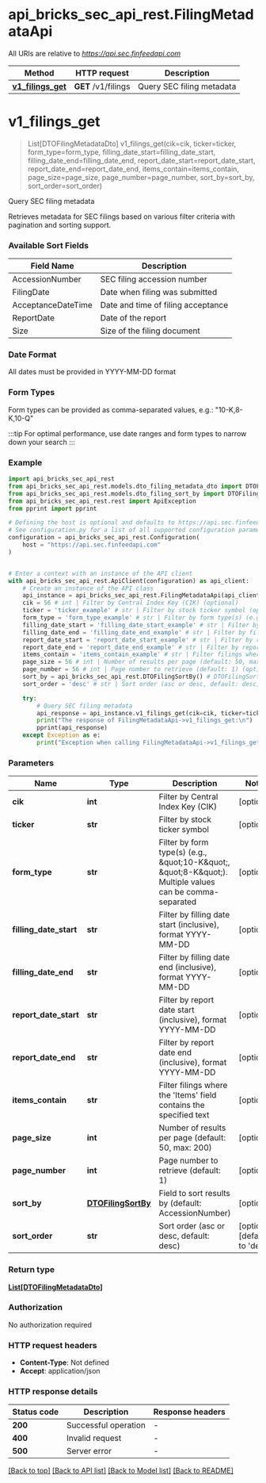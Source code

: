 # api_bricks_sec_api_rest.FilingMetadataApi

All URIs are relative to *https://api.sec.finfeedapi.com*

Method | HTTP request | Description
------------- | ------------- | -------------
[**v1_filings_get**](FilingMetadataApi.md#v1_filings_get) | **GET** /v1/filings | Query SEC filing metadata


# **v1_filings_get**
> List[DTOFilingMetadataDto] v1_filings_get(cik=cik, ticker=ticker, form_type=form_type, filling_date_start=filling_date_start, filling_date_end=filling_date_end, report_date_start=report_date_start, report_date_end=report_date_end, items_contain=items_contain, page_size=page_size, page_number=page_number, sort_by=sort_by, sort_order=sort_order)

Query SEC filing metadata

Retrieves metadata for SEC filings based on various filter criteria with pagination and sorting support.

### Available Sort Fields

Field Name | Description
-----------|-------------
AccessionNumber | SEC filing accession number
FilingDate | Date when filing was submitted
AcceptanceDateTime | Date and time of filing acceptance
ReportDate | Date of the report
Size | Size of the filing document

### Date Format
All dates must be provided in YYYY-MM-DD format

### Form Types
Form types can be provided as comma-separated values, e.g.: "10-K,8-K,10-Q"

:::tip
For optimal performance, use date ranges and form types to narrow down your search
:::

### Example


```python
import api_bricks_sec_api_rest
from api_bricks_sec_api_rest.models.dto_filing_metadata_dto import DTOFilingMetadataDto
from api_bricks_sec_api_rest.models.dto_filing_sort_by import DTOFilingSortBy
from api_bricks_sec_api_rest.rest import ApiException
from pprint import pprint

# Defining the host is optional and defaults to https://api.sec.finfeedapi.com
# See configuration.py for a list of all supported configuration parameters.
configuration = api_bricks_sec_api_rest.Configuration(
    host = "https://api.sec.finfeedapi.com"
)


# Enter a context with an instance of the API client
with api_bricks_sec_api_rest.ApiClient(configuration) as api_client:
    # Create an instance of the API class
    api_instance = api_bricks_sec_api_rest.FilingMetadataApi(api_client)
    cik = 56 # int | Filter by Central Index Key (CIK) (optional)
    ticker = 'ticker_example' # str | Filter by stock ticker symbol (optional)
    form_type = 'form_type_example' # str | Filter by form type(s) (e.g., \"10-K\", \"8-K\"). Multiple values can be comma-separated (optional)
    filling_date_start = 'filling_date_start_example' # str | Filter by filling date start (inclusive), format YYYY-MM-DD (optional)
    filling_date_end = 'filling_date_end_example' # str | Filter by filling date end (inclusive), format YYYY-MM-DD (optional)
    report_date_start = 'report_date_start_example' # str | Filter by report date start (inclusive), format YYYY-MM-DD (optional)
    report_date_end = 'report_date_end_example' # str | Filter by report date end (inclusive), format YYYY-MM-DD (optional)
    items_contain = 'items_contain_example' # str | Filter filings where the 'Items' field contains the specified text (optional)
    page_size = 56 # int | Number of results per page (default: 50, max: 200) (optional)
    page_number = 56 # int | Page number to retrieve (default: 1) (optional)
    sort_by = api_bricks_sec_api_rest.DTOFilingSortBy() # DTOFilingSortBy | Field to sort results by (default: AccessionNumber) (optional)
    sort_order = 'desc' # str | Sort order (asc or desc, default: desc) (optional) (default to 'desc')

    try:
        # Query SEC filing metadata
        api_response = api_instance.v1_filings_get(cik=cik, ticker=ticker, form_type=form_type, filling_date_start=filling_date_start, filling_date_end=filling_date_end, report_date_start=report_date_start, report_date_end=report_date_end, items_contain=items_contain, page_size=page_size, page_number=page_number, sort_by=sort_by, sort_order=sort_order)
        print("The response of FilingMetadataApi->v1_filings_get:\n")
        pprint(api_response)
    except Exception as e:
        print("Exception when calling FilingMetadataApi->v1_filings_get: %s\n" % e)
```



### Parameters


Name | Type | Description  | Notes
------------- | ------------- | ------------- | -------------
 **cik** | **int**| Filter by Central Index Key (CIK) | [optional] 
 **ticker** | **str**| Filter by stock ticker symbol | [optional] 
 **form_type** | **str**| Filter by form type(s) (e.g., \&quot;10-K\&quot;, \&quot;8-K\&quot;). Multiple values can be comma-separated | [optional] 
 **filling_date_start** | **str**| Filter by filling date start (inclusive), format YYYY-MM-DD | [optional] 
 **filling_date_end** | **str**| Filter by filling date end (inclusive), format YYYY-MM-DD | [optional] 
 **report_date_start** | **str**| Filter by report date start (inclusive), format YYYY-MM-DD | [optional] 
 **report_date_end** | **str**| Filter by report date end (inclusive), format YYYY-MM-DD | [optional] 
 **items_contain** | **str**| Filter filings where the &#39;Items&#39; field contains the specified text | [optional] 
 **page_size** | **int**| Number of results per page (default: 50, max: 200) | [optional] 
 **page_number** | **int**| Page number to retrieve (default: 1) | [optional] 
 **sort_by** | [**DTOFilingSortBy**](.md)| Field to sort results by (default: AccessionNumber) | [optional] 
 **sort_order** | **str**| Sort order (asc or desc, default: desc) | [optional] [default to &#39;desc&#39;]

### Return type

[**List[DTOFilingMetadataDto]**](DTOFilingMetadataDto.md)

### Authorization

No authorization required

### HTTP request headers

 - **Content-Type**: Not defined
 - **Accept**: application/json

### HTTP response details

| Status code | Description | Response headers |
|-------------|-------------|------------------|
**200** | Successful operation |  -  |
**400** | Invalid request |  -  |
**500** | Server error |  -  |

[[Back to top]](#) [[Back to API list]](../README.md#documentation-for-api-endpoints) [[Back to Model list]](../README.md#documentation-for-models) [[Back to README]](../README.md)

